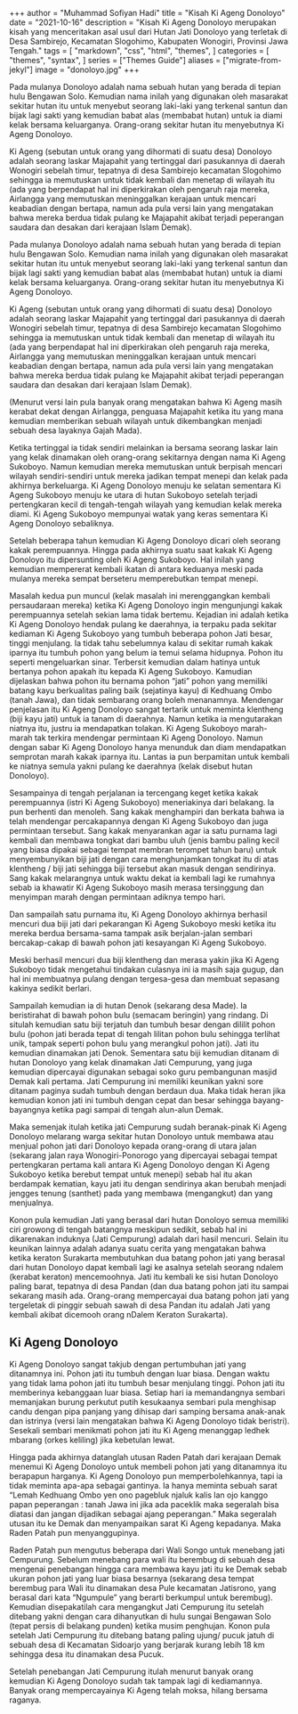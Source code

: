 +++
 author = "Muhammad Sofiyan Hadi" 
 title = "Kisah Ki Ageng Donoloyo" 
 date = "2021-10-16" 
 description = "Kisah Ki Ageng Donoloyo merupakan kisah yang menceritakan asal usul dari Hutan Jati Donoloyo yang terletak di Desa Sambirejo, Kecamatan Slogohimo, Kabupaten Wonogiri, Provinsi Jawa Tengah." 
 tags = [ "markdown", "css", "html", "themes", ] 
 categories = [ "themes", "syntax", ] 
 series = ["Themes Guide"] 
 aliases = ["migrate-from-jekyl"] 
 image = "donoloyo.jpg" 
 +++


Pada mulanya Donoloyo adalah nama sebuah hutan yang berada di tepian hulu Bengawan Solo. Kemudian nama inilah yang digunakan oleh masarakat sekitar hutan itu untuk menyebut seorang laki-laki yang terkenal santun dan bijak lagi sakti yang kemudian babat alas (membabat hutan) untuk ia diami kelak bersama keluarganya. Orang-orang sekitar hutan itu menyebutnya Ki Ageng Donoloyo.

Ki Ageng (sebutan untuk orang yang dihormati di suatu desa) Donoloyo adalah seorang laskar Majapahit yang tertinggal dari pasukannya di daerah Wonogiri sebelah timur, tepatnya di desa Sambirejo kecamatan Slogohimo sehingga ia memutuskan untuk tidak kembali dan menetap di wilayah itu (ada yang berpendapat hal ini diperkirakan oleh pengaruh raja mereka, Airlangga yang memutuskan meninggalkan kerajaan untuk mencari keabadian dengan bertapa, namun ada pula versi lain yang mengatakan bahwa mereka berdua tidak pulang ke Majapahit akibat terjadi peperangan saudara dan desakan dari kerajaan Islam Demak).

Pada mulanya Donoloyo adalah nama sebuah hutan yang berada di tepian hulu Bengawan Solo. Kemudian nama inilah yang digunakan oleh masarakat sekitar hutan itu untuk menyebut seorang laki-laki yang terkenal santun dan bijak lagi sakti yang kemudian babat alas (membabat hutan) untuk ia diami kelak bersama keluarganya. Orang-orang sekitar hutan itu menyebutnya Ki Ageng Donoloyo.

Ki Ageng (sebutan untuk orang yang dihormati di suatu desa) Donoloyo adalah seorang laskar Majapahit yang tertinggal dari pasukannya di daerah Wonogiri sebelah timur, tepatnya di desa Sambirejo kecamatan Slogohimo sehingga ia memutuskan untuk tidak kembali dan menetap di wilayah itu (ada yang berpendapat hal ini diperkirakan oleh pengaruh raja mereka, Airlangga yang memutuskan meninggalkan kerajaan untuk mencari keabadian dengan bertapa, namun ada pula versi lain yang mengatakan bahwa mereka berdua tidak pulang ke Majapahit akibat terjadi peperangan saudara dan desakan dari kerajaan Islam Demak).

(Menurut versi lain pula banyak orang mengatakan bahwa Ki Ageng masih kerabat dekat dengan Airlangga, penguasa Majapahit ketika itu yang mana kemudian memberikan sebuah wilayah untuk dikembangkan menjadi sebuah desa layaknya Gajah Mada).

Ketika tertinggal ia tidak sendiri melainkan ia bersama seorang laskar lain yang kelak dinamakan oleh orang-orang sekitarnya dengan nama Ki Ageng Sukoboyo. Namun kemudian mereka memutuskan untuk berpisah mencari wilayah sendiri-sendiri untuk mereka jadikan tempat menepi dan kelak pada akhirnya berkeluarga. Ki Ageng Donoloyo menuju ke selatan sementara Ki Ageng Sukoboyo menuju ke utara di hutan Sukoboyo setelah terjadi pertengkaran kecil di tengah-tengah wilayah yang kemudian kelak mereka diami. Ki Ageng Sukoboyo mempunyai watak yang keras sementara Ki Ageng Donoloyo sebaliknya.

Setelah beberapa tahun kemudian Ki Ageng Donoloyo dicari oleh seorang kakak perempuannya. Hingga pada akhirnya suatu saat kakak Ki Ageng Donoloyo itu dipersunting oleh Ki Ageng Sukoboyo. Hal inilah yang kemudian mempererat kembali ikatan di antara keduanya meski pada mulanya mereka sempat berseteru memperebutkan tempat menepi.

Masalah kedua pun muncul (kelak masalah ini merenggangkan kembali persaudaraan mereka) ketika Ki Ageng Donoloyo ingin mengunjungi kakak perempuannya setelah sekian lama tidak bertemu. Kejadian ini adalah ketika Ki Ageng Donoloyo hendak pulang ke daerahnya, ia terpaku pada sekitar kediaman Ki Ageng Sukoboyo yang tumbuh beberapa pohon Jati besar, tinggi menjulang. Ia tidak tahu sebelumnya kalau di sekitar rumah kakak iparnya itu tumbuh pohon yang belum ia temui selama hidupnya. Pohon itu seperti mengeluarkan sinar. Terbersit kemudian dalam hatinya untuk bertanya pohon apakah itu kepada Ki Ageng Sukoboyo. Kamudian dijelaskan bahwa pohon itu bernama pohon “jati” pohon yang memiliki batang kayu berkualitas paling baik (sejatinya kayu) di Kedhuang Ombo (tanah Jawa), dan tidak sembarang orang boleh menanamnya. Mendengar penjelasan itu Ki Ageng Donoloyo sangat tertarik untuk meminta klentheng (biji kayu jati) untuk ia tanam di daerahnya. Namun ketika ia mengutarakan niatnya itu, justru ia mendapatkan tolakan. Ki Ageng Sukoboyo marah-marah tak terkira mendengar permintaan Ki Ageng Donoloyo. Namun dengan sabar Ki Ageng Donoloyo hanya menunduk dan diam mendapatkan semprotan marah kakak iparnya itu. Lantas ia pun berpamitan untuk kembali ke niatnya semula yakni pulang ke daerahnya (kelak disebut hutan Donoloyo).

Sesampainya di tengah perjalanan ia tercengang keget ketika kakak perempuannya (istri Ki Ageng Sukoboyo) meneriakinya dari belakang. Ia pun berhenti dan menoleh. Sang kakak menghampiri dan berkata bahwa ia telah mendengar percakapannya dengan Ki Ageng Sukoboyo dan juga permintaan tersebut. Sang kakak menyarankan agar ia satu purnama lagi kembali dan membawa tongkat dari bambu uluh (jenis bambu paling kecil yang biasa dipakai sebagai tempat membran terompet tahun baru) untuk menyembunyikan biji jati dengan cara menghunjamkan tongkat itu di atas klentheng / biji jati sehingga biji tersebut akan masuk dengan sendirinya. Sang kakak melarangnya untuk waktu dekat ia kembali lagi ke rumahnya sebab ia khawatir Ki Ageng Sukoboyo masih merasa tersinggung dan menyimpan marah dengan permintaan adiknya tempo hari.

Dan sampailah satu purnama itu, Ki Ageng Donoloyo akhirnya berhasil mencuri dua biji jati dari pekarangan Ki Ageng Sukoboyo meski ketika itu mereka berdua bersama-sama tampak asik berjalan-jalan sembari bercakap-cakap di bawah pohon jati kesayangan Ki Ageng Sukoboyo.

Meski berhasil mencuri dua biji klentheng dan merasa yakin jika Ki Ageng Sukoboyo tidak mengetahui tindakan culasnya ini ia masih saja gugup, dan hal ini membuatnya pulang dengan tergesa-gesa dan membuat sepasang kakinya sedikit berlari.

Sampailah kemudian ia di hutan Denok (sekarang desa Made). Ia beristirahat di bawah pohon bulu (semacam beringin) yang rindang. Di situlah kemudian satu biji terjatuh dan tumbuh besar dengan dililit pohon bulu (pohon jati berada tepat di tengah lilitan pohon bulu sehingga terlihat unik, tampak seperti pohon bulu yang merangkul pohon jati). Jati itu kemudian dinamakan jati Denok. Sementara satu biji kemudian ditanam di hutan Donoloyo yang kelak dinamakan Jati Cempurung, yang juga kemudian dipercayai digunakan sebagai soko guru pembangunan masjid Demak kali pertama. Jati Cempurung ini memiliki keunikan yakni sore ditanam paginya sudah tumbuh dengan berdaun dua. Maka tidak heran jika kemudian konon jati ini tumbuh dengan cepat dan besar sehingga bayang-bayangnya ketika pagi sampai di tengah alun-alun Demak.

Maka semenjak itulah ketika jati Cempurung sudah beranak-pinak Ki Ageng Donoloyo melarang warga sekitar hutan Donoloyo untuk membawa atau menjual pohon jati dari Donoloyo kepada orang-orang di utara jalan (sekarang jalan raya Wonogiri-Ponorogo yang dipercayai sebagai tempat pertengkaran pertama kali antara Ki Ageng Donoloyo dengan Ki Ageng Sukoboyo ketika berebut tempat untuk menepi) sebab hal itu akan berdampak kematian, kayu jati itu dengan sendirinya akan berubah menjadi jengges tenung (santhet) pada yang membawa (mengangkut) dan yang menjualnya.

Konon pula kemudian Jati yang berasal dari hutan Donoloyo semua memiliki ciri growong di tengah batangnya meskipun sedikit, sebab hal ini dikarenakan induknya (Jati Cempurung) adalah dari hasil mencuri. Selain itu keunikan lainnya adalah adanya suatu cerita yang mengatakan bahwa ketika keraton Surakarta membutuhkan dua batang pohon jati yang berasal dari hutan Donoloyo dapat kembali lagi ke asalnya setelah seorang ndalem (kerabat keraton) mencemoohnya. Jati itu kembali ke sisi hutan Donoloyo paling barat, tepatnya di desa Pandan (dan dua batang pohon jati itu sampai sekarang masih ada. Orang-orang mempercayai dua batang pohon jati yang tergeletak di pinggir sebuah sawah di desa Pandan itu adalah Jati yang kembali akibat dicemooh orang nDalem Keraton Surakarta).

## Ki Ageng Donoloyo

Ki Ageng Donoloyo sangat takjub dengan pertumbuhan jati yang ditanamnya ini. Pohon jati itu tumbuh dengan luar biasa. Dengan waktu yang tidak lama pohon jati itu tumbuh besar menjulang tinggi. Pohon jati itu memberinya kebanggaan luar biasa. Setiap hari ia memandangnya sembari memanjakan burung perkutut putih kesukaanya sembari pula menghisap candu dengan pipa panjang yang dihisap dari samping bersama anak-anak dan istrinya (versi lain mengatakan bahwa Ki Ageng Donoloyo tidak beristri). Sesekali sembari menikmati pohon jati itu Ki Ageng menanggap ledhek mbarang (orkes keliling) jika kebetulan lewat.

Hingga pada akhirnya datanglah utusan Raden Patah dari kerajaan Demak menemui Ki Ageng Donoloyo untuk membeli pohon jati yang ditanamnya itu berapapun harganya. Ki Ageng Donoloyo pun memperbolehkannya, tapi ia tidak meminta apa-apa sebagai gantinya. Ia hanya meminta sebuah sarat “Lemah Kedhuang Ombo yen ono pagebluk njaluk kalis lan ojo kanggo papan peperangan : tanah Jawa ini jika ada paceklik maka segeralah bisa diatasi dan jangan dijadikan sebagai ajang peperangan.” Maka segeralah utusan itu ke Demak dan menyampaikan sarat Ki Ageng kepadanya. Maka Raden Patah pun menyanggupinya.

Raden Patah pun mengutus beberapa dari Wali Songo untuk menebang jati Cempurung. Sebelum menebang para wali itu berembug di sebuah desa mengenai penebangan hingga cara membawa kayu jati itu ke Demak sebab ukuran pohon jati yang luar biasa besarnya (sekarang desa tempat berembug para Wali itu dinamakan desa Pule kecamatan Jatisrono, yang berasal dari kata “Ngumpule” yang berarti berkumpul untuk berembug). Kemudian disepakatilah cara mengangkut Jati Cempurung itu setelah ditebang yakni dengan cara dihanyutkan di hulu sungai Bengawan Solo (tepat persis di belakang punden) ketika musim penghujan. Konon pula setelah Jati Cempurung itu ditebang batang paling ujung/ pucuk jatuh di sebuah desa di Kecamatan Sidoarjo yang berjarak kurang lebih 18 km sehingga desa itu dinamakan desa Pucuk.

Setelah penebangan Jati Cempurung itulah menurut banyak orang kemudian Ki Ageng Donoloyo sudah tak tampak lagi di kediamannya. Banyak orang mempercayainya Ki Ageng telah moksa, hilang bersama raganya.